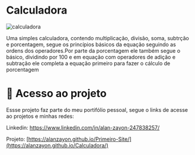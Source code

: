 # Calculadora



![calculadora](https://user-images.githubusercontent.com/90863724/223213217-a740100d-ccf1-4351-bca7-e3794ebea20b.png)


<p>Uma simples calculadora, contendo multiplicação, divisão, soma, subtrção e porcentagem, segue os princípios básicos da equação seguindo as ordens dos operadores.Por parte da porcentagem ele também segue o básico, dividindo por 100 e em equação com operadores de adição e subtração ele completa a equação primeiro para fazer o cálculo de porcentagem </p>


# 📁 Acesso ao projeto
Essse projeto faz parte do meu portifólio pessoal, segue o links de acesse ao projetos e minhas redes:

Linkedin: https://www.linkedin.com/in/alan-zayon-247838257/

Projeto: [https://alanzayon.github.io/Primeiro-Site/](https://alanzayon.github.io/Calculadora/)
